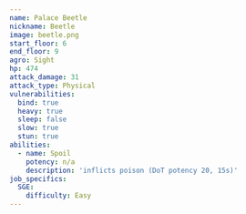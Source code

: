```yaml
---
name: Palace Beetle
nickname: Beetle
image: beetle.png
start_floor: 6
end_floor: 9
agro: Sight
hp: 474
attack_damage: 31
attack_type: Physical
vulnerabilities:
  bind: true
  heavy: true
  sleep: false
  slow: true
  stun: true
abilities:
  - name: Spoil
    potency: n/a
    description: 'inflicts poison (DoT potency 20, 15s)'
job_specifics:
  SGE:
    difficulty: Easy
---
```

